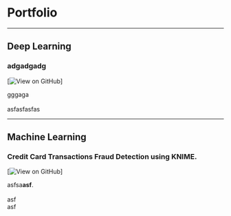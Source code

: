 # Portfolio
---

## Deep Learning

### adgadgadg

[![View on GitHub](https://img.shields.io/badge/GitHub-View_on_GitHub-blue?logo=GitHub)]

<div style="text-align: justify">
gggaga
<br> <br>
asfasfasfas
</div>

---
## Machine Learning

### Credit Card Transactions Fraud Detection using KNIME.

[![View on GitHub](https://img.shields.io/badge/GitHub-View_on_GitHub-blue?logo=GitHub)]

<div style="text-align: justify">
asfsa<b>asf</b>.
<br> <br>
asf
<br>
asf
</div>
